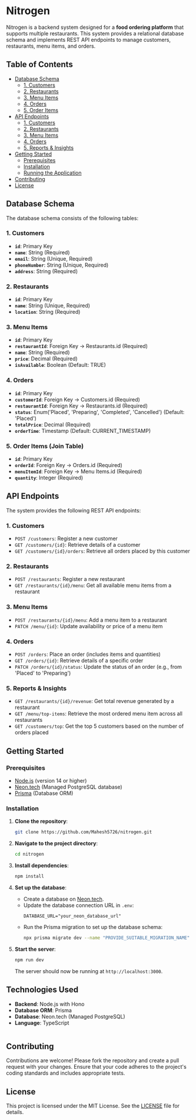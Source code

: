 # Nitrogen

Nitrogen is a backend system designed for a **food ordering platform** that supports multiple restaurants. This system provides a relational database schema and implements REST API endpoints to manage customers, restaurants, menu items, and orders.

## Table of Contents

- [Database Schema](#database-schema)
  - [1. Customers](#1-customers)
  - [2. Restaurants](#2-restaurants)
  - [3. Menu Items](#3-menu-items)
  - [4. Orders](#4-orders)
  - [5. Order Items](#5-order-items-join-table)
- [API Endpoints](#api-endpoints)
  - [1. Customers](#1-customers-1)
  - [2. Restaurants](#2-restaurants-1)
  - [3. Menu Items](#3-menu-items-1)
  - [4. Orders](#4-orders-1)
  - [5. Reports & Insights](#5-reports--insights)
- [Getting Started](#getting-started)
  - [Prerequisites](#prerequisites)
  - [Installation](#installation)
  - [Running the Application](#running-the-application)
- [Contributing](#contributing)
- [License](#license)

## Database Schema

The database schema consists of the following tables:

### 1. Customers

- **`id`**: Primary Key
- **`name`**: String (Required)
- **`email`**: String (Unique, Required)
- **`phoneNumber`**: String (Unique, Required)
- **`address`**: String (Required)

### 2. Restaurants

- **`id`**: Primary Key
- **`name`**: String (Unique, Required)
- **`location`**: String (Required)

### 3. Menu Items

- **`id`**: Primary Key
- **`restaurantId`**: Foreign Key → Restaurants.id (Required)
- **`name`**: String (Required)
- **`price`**: Decimal (Required)
- **`isAvailable`**: Boolean (Default: TRUE)

### 4. Orders

- **`id`**: Primary Key
- **`customerId`**: Foreign Key → Customers.id (Required)
- **`restaurantId`**: Foreign Key → Restaurants.id (Required)
- **`status`**: Enum('Placed', 'Preparing', 'Completed', 'Cancelled') (Default: 'Placed')
- **`totalPrice`**: Decimal (Required)
- **`orderTime`**: Timestamp (Default: CURRENT_TIMESTAMP)

### 5. Order Items (Join Table)

- **`id`**: Primary Key
- **`orderId`**: Foreign Key → Orders.id (Required)
- **`menuItemId`**: Foreign Key → Menu Items.id (Required)
- **`quantity`**: Integer (Required)

## API Endpoints

The system provides the following REST API endpoints:

### 1. Customers

- `POST /customers`: Register a new customer
- `GET /customers/{id}`: Retrieve details of a customer
- `GET /customers/{id}/orders`: Retrieve all orders placed by this customer

### 2. Restaurants

- `POST /restaurants`: Register a new restaurant
- `GET /restaurants/{id}/menu`: Get all available menu items from a restaurant

### 3. Menu Items

- `POST /restaurants/{id}/menu`: Add a menu item to a restaurant
- `PATCH /menu/{id}`: Update availability or price of a menu item

### 4. Orders

- `POST /orders`: Place an order (includes items and quantities)
- `GET /orders/{id}`: Retrieve details of a specific order
- `PATCH /orders/{id}/status`: Update the status of an order (e.g., from 'Placed' to 'Preparing')

### 5. Reports & Insights

- `GET /restaurants/{id}/revenue`: Get total revenue generated by a restaurant
- `GET /menu/top-items`: Retrieve the most ordered menu item across all restaurants
- `GET /customers/top`: Get the top 5 customers based on the number of orders placed

## Getting Started

### Prerequisites
- [Node.js](https://nodejs.org/) (version 14 or higher)
- [Neon.tech](https://neon.tech/) (Managed PostgreSQL database)
- [Prisma](https://www.prisma.io/) (Database ORM)

### Installation

1. **Clone the repository**:
   ```bash
   git clone https://github.com/Mahesh5726/nitrogen.git
   ```

2. **Navigate to the project directory**:
   ```bash
   cd nitrogen
   ```

3. **Install dependencies**:
   ```bash
   npm install
   ```

4. **Set up the database**:
   - Create a database on [Neon.tech](https://neon.tech/).
   - Update the database connection URL in `.env`:
     ```env
     DATABASE_URL="your_neon_database_url"
     ```
   - Run the Prisma migration to set up the database schema:
     ```bash
     npx prisma migrate dev --name "PROVIDE_SUITABLE_MIGRATION_NAME"
     ```

5. **Start the server**:
   ```bash
   npm run dev
   ```
   The server should now be running at `http://localhost:3000`.

## Technologies Used
- **Backend**: Node.js with Hono
- **Database ORM**: Prisma
- **Database**: Neon.tech (Managed PostgreSQL)
- **Language**: TypeScript
   ```

## Contributing

Contributions are welcome! Please fork the repository and create a pull request with your changes. Ensure that your code adheres to the project's coding standards and includes appropriate tests.

## License

This project is licensed under the MIT License. See the [LICENSE](LICENSE.txt) file for details.
